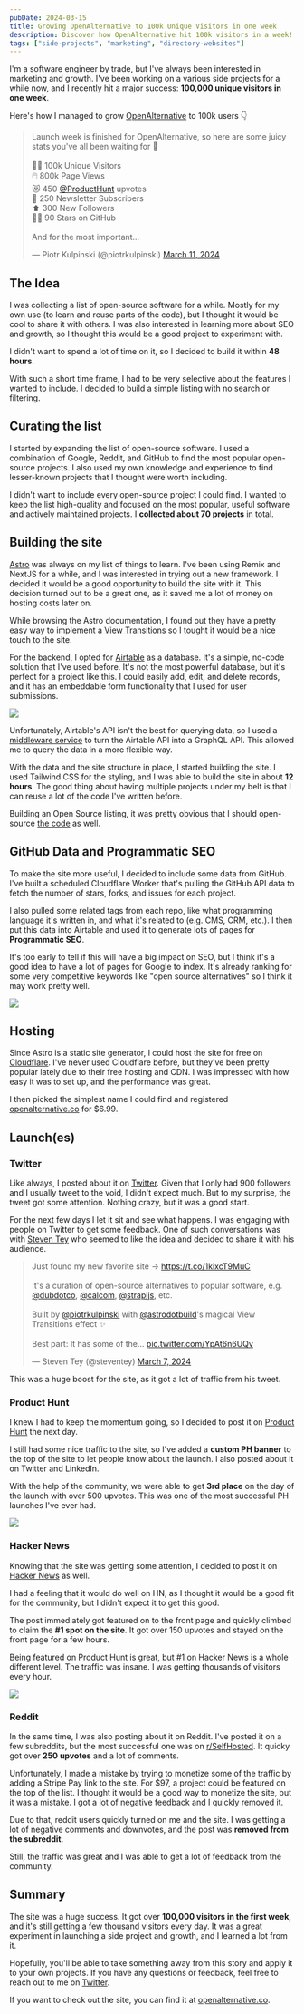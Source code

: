 ```yaml
---
pubDate: 2024-03-15
title: Growing OpenAlternative to 100k Unique Visitors in one week
description: Discover how OpenAlternative hit 100k visitors in a week! A software engineer's journey in side-project growth, SEO, and digital marketing success.
tags: ["side-projects", "marketing", "directory-websites"]
---
```


I'm a software engineer by trade, but I've always been interested in marketing and growth. I've been working on a various side projects for a while now, and I recently hit a major success: **100,000 unique visitors in one week**.

Here's how I managed to grow [OpenAlternative](https://openalternative.co) to 100k users 👇

<blockquote class="twitter-tweet"><p lang="en" dir="ltr">Launch week is finished for OpenAlternative, so here are some juicy stats you&#39;ve all been waiting for 🚀<br><br>🧑‍🦰 100k Unique Visitors<br>🖱️ 800k Page Views<br>😻 450 <a href="https://twitter.com/ProductHunt?ref_src=twsrc%5Etfw">@ProductHunt</a> upvotes<br>💌 250 Newsletter Subscribers<br>⬆️ 300 New Followers<br>🧑‍💻 90 Stars on GitHub<br><br>And for the most important…</p>&mdash; Piotr Kulpinski (@piotrkulpinski) <a href="https://twitter.com/piotrkulpinski/status/1767108966603980866?ref_src=twsrc%5Etfw">March 11, 2024</a></blockquote> <script async src="https://platform.twitter.com/widgets.js" charset="utf-8"></script>

## The Idea

I was collecting a list of open-source software for a while. Mostly for my own use (to learn and reuse parts of the code), but I thought it would be cool to share it with others. I was also interested in learning more about SEO and growth, so I thought this would be a good project to experiment with.

I didn't want to spend a lot of time on it, so I decided to build it within **48 hours**.

With such a short time frame, I had to be very selective about the features I wanted to include. I decided to build a simple listing with no search or filtering.

## Curating the list

I started by expanding the list of open-source software. I used a combination of Google, Reddit, and GitHub to find the most popular open-source projects. I also used my own knowledge and experience to find lesser-known projects that I thought were worth including.

I didn't want to include every open-source project I could find. I wanted to keep the list high-quality and focused on the most popular, useful software and actively maintained projects. I **collected about 70 projects** in total.

## Building the site

[Astro](https://astro.build) was always on my list of things to learn. I've been using Remix and NextJS for a while, and I was interested in trying out a new framework. I decided it would be a good opportunity to build the site with it. This decision turned out to be a great one, as it saved me a lot of money on hosting costs later on.

While browsing the Astro documentation, I found out they have a pretty easy way to implement a [View Transitions](https://developer.chrome.com/docs/web-platform/view-transitions) so I tought it would be a nice touch to the site.

For the backend, I opted for [Airtable](https://kulp.in/airtable) as a database. It's a simple, no-code solution that I've used before. It's not the most powerful database, but it's perfect for a project like this. I could easily add, edit, and delete records, and it has an embeddable form functionality that I used for user submissions.

![](https://i.imgur.com/eLxU165.jpg)

Unfortunately, Airtable's API isn't the best for querying data, so I used a [middleware service](https://baseql.com) to turn the Airtable API into a GraphQL API. This allowed me to query the data in a more flexible way.

With the data and the site structure in place, I started building the site. I used Tailwind CSS for the styling, and I was able to build the site in about **12 hours**. The good thing about having multiple projects under my belt is that I can reuse a lot of the code I've written before.

Building an Open Source listing, it was pretty obvious that I should open-source [the code](https://github.com/piotrkulpinski/openalternative) as well.

## GitHub Data and Programmatic SEO

To make the site more useful, I decided to include some data from GitHub. I've built a scheduled Cloudflare Worker that's pulling the GitHub API data to fetch the number of stars, forks, and issues for each project.

I also pulled some related tags from each repo, like what programming language it's written in, and what it's related to (e.g. CMS, CRM, etc.). I then put this data into Airtable and used it to generate lots of pages for **Programmatic SEO**.

It's too early to tell if this will have a big impact on SEO, but I think it's a good idea to have a lot of pages for Google to index. It's already ranking for some very competitive keywords like "open source alternatives" so I think it may work pretty well.

![](https://i.imgur.com/5pDIisz.png)

## Hosting

Since Astro is a static site generator, I could host the site for free on [Cloudflare](https://cloudflare.com). I've never used Cloudflare before, but they've been pretty popular lately due to their free hosting and CDN. I was impressed with how easy it was to set up, and the performance was great.

I then picked the simplest name I could find and registered [openalternative.co](https://openalternative.co) for $6.99.

## Launch(es)

### Twitter

Like always, I posted about it on [Twitter](https://twitter.com/piotrkulpinski/status/1764561508028326128). Given that I only had 900 followers and I usually tweet to the void, I didn't expect much. But to my surprise, the tweet got some attention. Nothing crazy, but it was a good start.

For the next few days I let it sit and see what happens. I was engaging with people on Twitter to get some feedback. One of such conversations was with [Steven Tey](https://twitter.com/steventey) who seemed to like the idea and decided to share it with his audience.

<blockquote class="twitter-tweet"><p lang="en" dir="ltr">Just found my new favorite site → <a href="https://t.co/1kixcT9MuC">https://t.co/1kixcT9MuC</a><br><br>It&#39;s a curation of open-source alternatives to popular software, e.g. <a href="https://twitter.com/dubdotco?ref_src=twsrc%5Etfw">@dubdotco</a>, <a href="https://twitter.com/calcom?ref_src=twsrc%5Etfw">@calcom</a>, <a href="https://twitter.com/strapijs?ref_src=twsrc%5Etfw">@strapijs</a>, etc.<br><br>Built by <a href="https://twitter.com/piotrkulpinski?ref_src=twsrc%5Etfw">@piotrkulpinski</a> with <a href="https://twitter.com/astrodotbuild?ref_src=twsrc%5Etfw">@astrodotbuild</a>&#39;s magical View Transitions effect ✨<br><br>Best part: It has some of the… <a href="https://t.co/YpAt6n6UQv">pic.twitter.com/YpAt6n6UQv</a></p>&mdash; Steven Tey (@steventey) <a href="https://twitter.com/steventey/status/1765841867017437599?ref_src=twsrc%5Etfw">March 7, 2024</a></blockquote> <script async src="https://platform.twitter.com/widgets.js" charset="utf-8"></script>

This was a huge boost for the site, as it got a lot of traffic from his tweet.

### Product Hunt

I knew I had to keep the momentum going, so I decided to post it on [Product Hunt](https://www.producthunt.com/posts/openalternative) the next day.

I still had some nice traffic to the site, so I've added a **custom PH banner** to the top of the site to let people know about the launch. I also posted about it on Twitter and LinkedIn.

With the help of the community, we were able to get **3rd place** on the day of the launch with over 500 upvotes. This was one of the most successful PH launches I've ever had.

![](https://i.imgur.com/BGlWT2U.png)

### Hacker News

Knowing that the site was getting some attention, I decided to post it on [Hacker News](https://news.ycombinator.com/item?id=39639386) as well.

I had a feeling that it would do well on HN, as I thought it would be a good fit for the community, but I didn't expect it to get this good.

The post immediately got featured on to the front page and quickly climbed to claim the **#1 spot on the site**. It got over 150 upvotes and stayed on the front page for a few hours.

Being featured on Product Hunt is great, but #1 on Hacker News is a whole different level. The traffic was insane. I was getting thousands of visitors every hour.

![](https://i.imgur.com/P6bjnhr.png)

### Reddit

In the same time, I was also posting about it on Reddit. I've posted it on a few subreddits, but the most successful one was on [r/SelfHosted](https://www.reddit.com/r/selfhosted/comments/1b9kfwn/a_collection_of_selfhostable_opensource_software/). It quicky got over **250 upvotes** and a lot of comments.

Unfortunately, I made a mistake by trying to monetize some of the traffic by adding a Stripe Pay link to the site. For $97, a project could be featured on the top of the list. I thought it would be a good way to monetize the site, but it was a mistake. I got a lot of negative feedback and I quickly removed it.

Due to that, reddit users quickly turned on me and the site. I was getting a lot of negative comments and downvotes, and the post was **removed from the subreddit**.

Still, the traffic was great and I was able to get a lot of feedback from the community.

## Summary

The site was a huge success. It got over **100,000 visitors in the first week**, and it's still getting a few thousand visitors every day. It was a great experiment in launching a side project and growth, and I learned a lot from it.

Hopefully, you'll be able to take something away from this story and apply it to your own projects. If you have any questions or feedback, feel free to reach out to me on [Twitter](https://twitter.com/piotrkulpinski).

If you want to check out the site, you can find it at [openalternative.co](https://openalternative.co).
